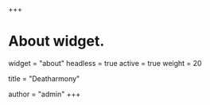 +++
# About widget.
widget = "about"
headless = true
active = true
weight = 20

title = "Deatharmony"

author = "admin"
+++

